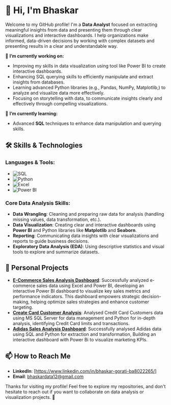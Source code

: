 # 👋 Hi, I'm Bhaskar

Welcome to my GitHub profile! I'm a **Data Analyst** focused on extracting meaningful insights from data and presenting them through  clear visualizations and interactive dashboards. I help organizations make informed, data-driven decisions by working with complex datasets and presenting results in a clear and understandable way.


🔭 **I’m currently working on:**
- Improving my skills in data visualization using tool like Power BI to create interactive dashboards.
- Enhancing SQL querying skills to efficiently manipulate and extract insights from databases.
- Learning advanced Python libraries (e.g., Pandas, NumPy, Matplotlib,) to analyze and visualize data more effectively.
- Focusing on storytelling with data, to communicate insights clearly and effectively through compelling visualizations.

🌱 **I’m currently learning:**
- Advanced **SQL** techniques to enhance data manipulation and querying skills.

## 🛠️ Skills & Technologies

### **Languages & Tools**:
- ![SQL](https://img.shields.io/badge/-SQL-black?style=flat)
- ![Python](https://img.shields.io/badge/-Python-black?style=flat)
- ![Excel](https://img.shields.io/badge/-Excel-black?style=flat&logo=microsoft-excel)
- ![Power BI](https://img.shields.io/badge/-Power_BI-black?style=flat&logo=power-bi)

### **Core Data Analysis Skills**:
- **Data Wrangling**: Cleaning and preparing raw data for analysis (handling missing values, data transformation, etc.).
- **Data Visualization**: Creating clear and interactive dashboards using **Power BI** and Python libraries like **Matplotlib** and **Seaborn**.
- **Reporting**: Communicating data insights with clear visualizations and reports to guide business decisions.
- **Exploratory Data Analysis (EDA)**: Using descriptive statistics and visual tools to explore and summarize datasets.

## 🚀 Personal Projects

- [**E-Commerce Sales Analysis Dashboard**](https://github.com/yourusername/marketing-dashboard): Successfully analyzed e-commerce sales data using Excel and Power BI, developing an interactive Power BI dashboard to visualize key sales metrics and performance indicators. This dashboard empowers strategic decision-making, helping optimize sales strategies and enhance customer targeting.
- [**Create Card Customer Analysis**](https://github.com/yourusername/retail-sales-analysis): Analysed Credit Card Customers data using MS SQL Server for data management and Python for in-depth analysis, identifying Credit Card limits and transactions.
- [**Adidas Sales Analysis Dashboard**](https://github.com/yourusername/marketing-dashboard): Successfully analysed Adidas data using SQL and Python for extraction and transformation, Building an interactive dashboard with Power Bi to visualize marketing KPIs.

## 📫 How to Reach Me

- **LinkedIn**: [https://www.linkedin.com/in/bhaskar-gorati-ba8022265/]
- **Email**: bhaskardata12@gmail.com

Thanks for visiting my profile! Feel free to explore my repositories, and don't hesitate to reach out if you want to collaborate on data analysis or visualization projects. 🚀
